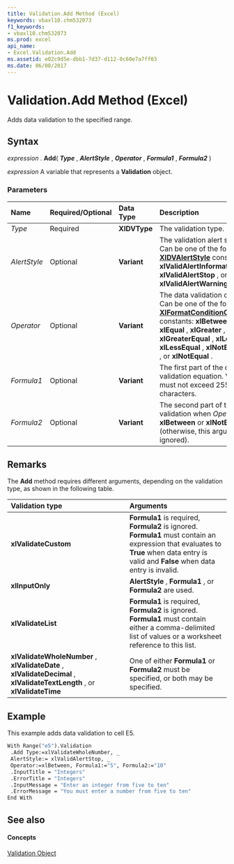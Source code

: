 ```yaml
---
title: Validation.Add Method (Excel)
keywords: vbaxl10.chm532073
f1_keywords:
- vbaxl10.chm532073
ms.prod: excel
api_name:
- Excel.Validation.Add
ms.assetid: e02c9d5e-dbb1-7d37-d112-0c60e7a7ff03
ms.date: 06/08/2017
---
```



# Validation.Add Method (Excel)

Adds data validation to the specified range.


## Syntax

 _expression_ . **Add**( **_Type_** , **_AlertStyle_** , **_Operator_** , **_Formula1_** , **_Formula2_** )

 _expression_ A variable that represents a **Validation** object.


### Parameters



|**Name**|**Required/Optional**|**Data Type**|**Description**|
|:-----|:-----|:-----|:-----|
| _Type_|Required| **XlDVType**|The validation type.|
| _AlertStyle_|Optional| **Variant**|The validation alert style. Can be one of the following  **[XlDVAlertStyle](Excel.XlDVAlertStyle.md)** constants: **xlValidAlertInformation** , **xlValidAlertStop** , or **xlValidAlertWarning** .|
| _Operator_|Optional| **Variant**|The data validation operator. Can be one of the following  **[XlFormatConditionOperator](Excel.XlFormatConditionOperator.md)** constants: **xlBetween** , **xlEqual** , **xlGreater** , **xlGreaterEqual** , **xlLess** , **xlLessEqual** , **xlNotBetween** , or **xlNotEqual** .|
| _Formula1_|Optional| **Variant**|The first part of the data validation equation. Value must not exceed 255 characters.|
| _Formula2_|Optional| **Variant**|The second part of the data validation when  _Operator_ is **xlBetween** or **xlNotBetween** (otherwise, this argument is ignored).|

## Remarks

The  **Add** method requires different arguments, depending on the validation type, as shown in the following table.



|**Validation type**|**Arguments**|
|:-----|:-----|
| **xlValidateCustom**| **Formula1** is required, **Formula2** is ignored. **Formula1** must contain an expression that evaluates to **True** when data entry is valid and **False** when data entry is invalid.|
| **xlInputOnly**| **AlertStyle** , **Formula1** , or **Formula2** are used.|
| **xlValidateList**| **Formula1** is required, **Formula2** is ignored. **Formula1** must contain either a comma-delimited list of values or a worksheet reference to this list.|
| **xlValidateWholeNumber** , **xlValidateDate** , **xlValidateDecimal** , **xlValidateTextLength** , or **xlValidateTime**|One of either  **Formula1** or **Formula2** must be specified, or both may be specified.|

## Example

This example adds data validation to cell E5.


```vb
With Range("e5").Validation 
 .Add Type:=xlValidateWholeNumber, _ 
 AlertStyle:= xlValidAlertStop, _ 
 Operator:=xlBetween, Formula1:="5", Formula2:="10" 
 .InputTitle = "Integers" 
 .ErrorTitle = "Integers" 
 .InputMessage = "Enter an integer from five to ten" 
 .ErrorMessage = "You must enter a number from five to ten" 
End With
```


## See also


#### Concepts


[Validation Object](Excel.Validation.md)

